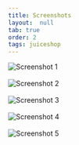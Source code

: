 ```yaml
---
title: Screenshots
layout:  null
tab: true
order: 2
tags: juiceshop
---
```


![Screenshot 1](https://raw.githubusercontent.com/bkimminich/juice-shop/master/screenshots/screenshot01.png)
<br><br>
![Screenshot 2](https://raw.githubusercontent.com/bkimminich/juice-shop/master/screenshots/screenshot02.png)
<br><br>
![Screenshot 3](https://raw.githubusercontent.com/bkimminich/juice-shop/master/screenshots/screenshot03.png)
<br><br>
![Screenshot 4](https://raw.githubusercontent.com/bkimminich/juice-shop/master/screenshots/screenshot04.png)
<br><br>
![Screenshot 5](https://raw.githubusercontent.com/bkimminich/juice-shop/master/screenshots/screenshot05.png)

